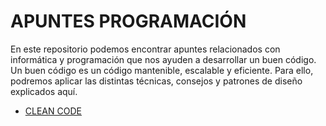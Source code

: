 # APUNTES PROGRAMACIÓN

En este repositorio podemos encontrar apuntes relacionados con informática y programación que nos ayuden a desarrollar un buen código.
Un buen código es un código mantenible, escalable y eficiente. 
Para ello, podremos aplicar las distintas técnicas, consejos y patrones de diseño explicados aquí.

- [CLEAN CODE](obsidian://open?vault=Lecturas&file=CLEAN%20CODE%2FREADME)